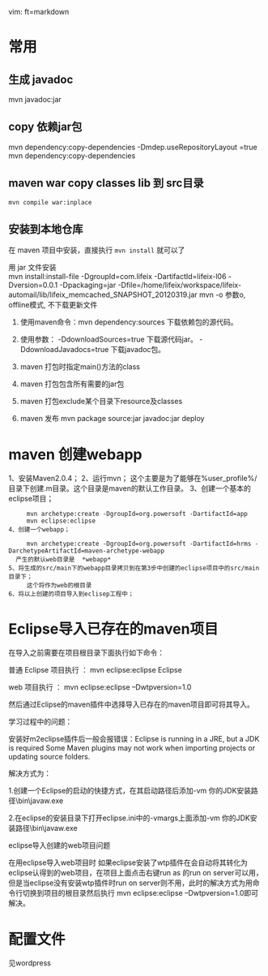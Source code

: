   vim: ft=markdown

# 常用
## 生成 javadoc
mvn javadoc:jar

## copy 依赖jar包
mvn dependency:copy-dependencies  -Dmdep.useRepositoryLayout =true 
mvn dependency:copy-dependencies  

## maven war copy classes lib 到 src目录

    mvn compile war:inplace

## 安装到本地仓库
在 maven 项目中安装，直接执行 `mvn install` 就可以了

用 jar 文件安装   
mvn install:install-file -DgroupId=com.lifeix -DartifactId=lifeix-l06 -Dversion=0.0.1  -Dpackaging=jar -Dfile=/home/lifeix/workspace/lifeix-automail/lib/lifeix_memcached_SNAPSHOT_20120319.jar
mvn -o   参数o, offline模式, 不下载更新文件

1. 使用maven命令：mvn dependency:sources 下载依赖包的源代码。

2. 使用参数： -DdownloadSources=true 下载源代码jar。 -DdownloadJavadocs=true 下载javadoc包。

3. maven 打包时指定main()方法的class
4. maven 打包包含所有需要的jar包
5. maven 打包exclude某个目录下resource及classes
6. maven 发布 mvn package source:jar javadoc:jar deploy

# maven 创建webapp

1、安装Maven2.0.4；
    2、运行mvn；
         这个主要是为了能够在%user_profile%/目录下创建.m目录。这个目录是maven的默认工作目录。
    3、创建一个基本的eclipse项目；

         mvn archetype:create -DgroupId=org.powersoft -DartifactId=app
         mvn eclipse:eclipse
    4、创建一个webapp；

         mvn archetype:create -DgroupId=org.powersoft -DartifactId=hrms -DarchetypeArtifactId=maven-archetype-webapp
      产生的默认web目录是  *webapp*
    5、将生成的src/main下的webapp目录拷贝到在第3步中创建的eclipse项目中的src/main目录下；
         这个将作为web的根目录
    6、将以上创建的项目导入到eclisep工程中；





# Eclipse导入已存在的maven项目

在导入之前需要在项目根目录下面执行如下命令：

普通 Eclipse 项目执行 ： mvn eclipse:eclipse Eclipse

web 项目执行 ： mvn eclipse:eclipse –Dwtpversion=1.0

然后通过Eclipse的maven插件中选择导入已存在的maven项目即可将其导入。

学习过程中的问题：

安装好m2eclipse插件后一般会报错误：Eclipse is running in a JRE, but a JDK is required Some Maven plugins may not work when importing projects or updating source folders.

解决方式为：

1.创建一个Eclipse的启动的快捷方式，在其启动路径后添加-vm 你的JDK安装路径\bin\javaw.exe

2.在eclipse的安装目录下打开eclipse.ini中的-vmargs上面添加-vm 你的JDK安装路径\bin\javaw.exe

eclipse导入创建的web项目问题

在用eclipse导入web项目时 如果eclipse安装了wtp插件在会自动将其转化为eclipse认得到的web项目，在项目上面点击右键run as 的run on server可以用，但是当eclipse没有安装wtp插件时run on server则不用，此时的解决方式为用命令行切换到项目的根目录然后执行 mvn eclipse:eclipse –Dwtpversion=1.0即可解决。







# 配置文件

见wordpress
